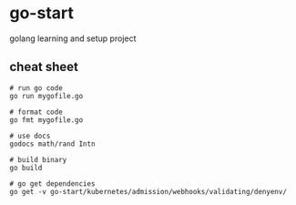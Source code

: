 
# go-start
golang learning and setup project

## cheat sheet

```
# run go code
go run mygofile.go

# format code
go fmt mygofile.go

# use docs
godocs math/rand Intn

# build binary
go build

# go get dependencies
go get -v go-start/kubernetes/admission/webhooks/validating/denyenv/

```
